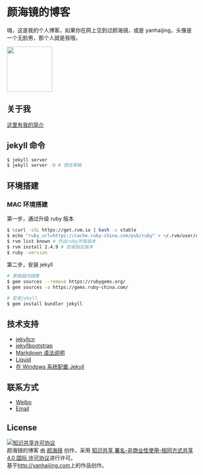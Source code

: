# 颜海镜的博客

嗨，这是我的个人博客，如果你在网上见到过颜海镜，或是 yanhaijing，头像是一个无脸男，那个人就是我哦。

<img src="http://yanhaijing.com/img/facelessman.png" width="120">

## 关于我

[这里有我的简介](http://yanhaijing.com/yan_about/)

## jekyll 命令

```bash
$ jekyll server
$ jekyll server -D # 预览草稿
```

## 环境搭建

### MAC 环境搭建

第一步，通过升级 ruby 版本

```bash
$ \curl -sSL https://get.rvm.io | bash -s stable
$ echo "ruby_url=https://cache.ruby-china.com/pub/ruby" > ~/.rvm/user/db # 修改rvm镜像
$ rvm list known # 列出ruby所有版本
$ rvm install 2.4.9 # 安装指定版本
$ ruby -version
```

第二步，安装 jekyll

```bash
# 更换国内镜像
$ gem sources --remove https://rubygems.org/
$ gem sources -a https://gems.ruby-china.com/

# 安装jekyll
$ gem install bundler jekyll
```

## 技术支持

- [jekyllcn](http://jekyllcn.com/)
- [jekyllbootstrap](http://jekyllbootstrap.com)
- [Markdown 语法说明](http://wowubuntu.com/markdown/)
- [Liquid](https://github.com/Shopify/liquid/wiki/Liquid-for-Designers)
- [在 Windows 系统配置 Jekyll](http://yanhaijing.com/jekyll/2011/12/30/run-jekyll-on-window)

## 联系方式

- [Weibo](http://weibo.com/yanhaijing1234 "yanhaijing's Weibo")
- [Email](http://yanhaijing@yeah.net "yanhaijing's Email")

## License

<a rel="license" href="http://creativecommons.org/licenses/by-nc-sa/4.0/"><img alt="知识共享许可协议" style="border-width:0" src="img/cp.png" /></a><br /><span xmlns:dct="http://purl.org/dc/terms/" href="http://purl.org/dc/dcmitype/Text" property="dct:title" rel="dct:type">颜海镜的博客</span> 由 <a xmlns:cc="http://creativecommons.org/ns#" href="http://yanhaijing.com" property="cc:attributionName" rel="cc:attributionURL">颜海镜</a> 创作，采用 <a rel="license" href="http://creativecommons.org/licenses/by-nc-sa/4.0/">知识共享 署名-非商业性使用-相同方式共享 4.0 国际 许可协议</a>进行许可。<br />基于<a xmlns:dct="http://purl.org/dc/terms/" href="http://yanhaijing.com" rel="dct:source">http://yanhaijing.com</a>上的作品创作。
